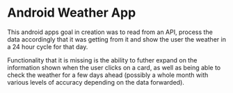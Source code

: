# Android Weather App



This android apps goal in creation was to read from an API, process the data accordingly that it was getting from it and show the user the weather in a 24 hour cycle for that day. 


Functionality that it is missing is the ability to futher expand on the information shown when the user clicks on a card, as well as being able to check the weather for a few days ahead (possibly a whole month with various levels of accuracy depending on the data forwarded).
